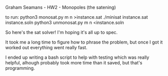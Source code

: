 Graham Seamans - HW2 - Monopoles (the satening)

to run:
python3 monosat.py m n >instance.sat
./minisat instance.sat instance.soln
python3 unmonosat.py m n <instance.soln


So here's the sat solver!
I'm hoping it's all up to spec.

It took me a long time to figure how to phrase the problem, but
once I got it worked out everything went really fast.

I ended up writing a bash script to help with testing which was
really helpful, alhough probably took more time than it saved,
but that's programming.


